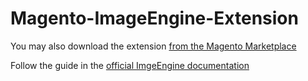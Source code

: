 # Magento-ImageEngine-Extension

You may also download the extension [from the Magento Marketplace](https://marketplace.magento.com/scientiamobile-magento2-module-io.html)

Follow the guide in the [official ImgeEngine documentation](https://imageengine.io/docs/integration-guides/imageengine-magento2-plugin/)
